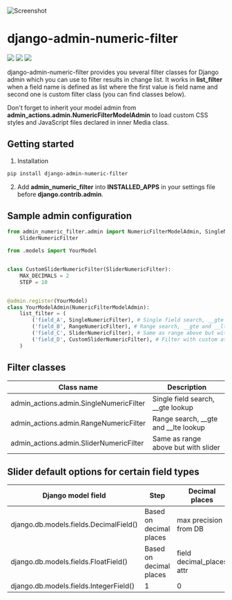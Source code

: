 ![Screenshot](https://github.com/lukasvinclav/django-admin-numeric-filter/raw/master/screenshot.png)

# django-admin-numeric-filter

![](https://img.shields.io/badge/Version-0.1.9-orange.svg?style=flat-square)
![](https://img.shields.io/badge/Django-2.0+-green.svg?style=flat-square)
![](https://img.shields.io/badge/License-MIT-blue.svg?style=flat-square)

django-admin-numeric-filter provides you several filter classes for Django admin which you can use to filter results in change list. It works in **list_filter** when a field name is defined as list where the first value is field name and second one is custom filter class (you can find classes below).

Don't forget to inherit your model admin from **admin_actions.admin.NumericFilterModelAdmin** to load custom CSS styles and JavaScript files declared in inner Media class.

## Getting started

1. Installation

```bash
pip install django-admin-numeric-filter
```

2. Add **admin_numeric_filter** into **INSTALLED_APPS** in your settings file before **django.contrib.admin**.

## Sample admin configuration

```python
from admin_numeric_filter.admin import NumericFilterModelAdmin, SingleNumericFilter, RangeNumericFilter, \
    SliderNumericFilter

from .models import YourModel


class CustomSliderNumericFilter(SliderNumericFilter):
    MAX_DECIMALS = 2
    STEP = 10


@admin.register(YourModel)
class YourModelAdmin(NumericFilterModelAdmin):
    list_filter = (
        ('field_A', SingleNumericFilter), # Single field search, __gte lookup
        ('field_B', RangeNumericFilter), # Range search, __gte and __lte lookup
        ('field_C', SliderNumericFilter), # Same as range above but with slider
        ('field_D', CustomSliderNumericFilter), # Filter with custom attributes
    )
```

## Filter classes

| Class name                               | Description                            |
|------------------------------------------|----------------------------------------|
| admin_actions.admin.SingleNumericFilter  | Single field search, __gte lookup      |
| admin_actions.admin.RangeNumericFilter   | Range search, __gte and __lte lookup   |
| admin_actions.admin.SliderNumericFilter  | Same as range above but with slider    |


## Slider default options for certain field types

| Django model field                       | Step                     | Decimal places             |
|------------------------------------------|--------------------------|----------------------------|
| django.db.models.fields.DecimalField()   | Based on decimal places  | max precision from DB      |
| django.db.models.fields.FloatField()     | Based on decimal places  | field decimal_places attr  |
| django.db.models.fields.IntegerField()   | 1                        | 0                          |